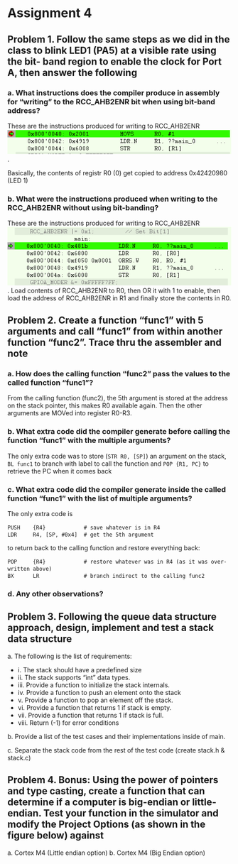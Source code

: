 # Assignment 4

## Problem 1. Follow the same steps as we did in the class to blink LED1 (PA5) at a visible rate using the bit- band region to enable the clock for Port A, then answer the following

### a. What instructions does the compiler produce in assembly for “writing” to the RCC_AHB2ENR bit when using bit-band address?

These are the instructions produced for writing to RCC_AHB2ENR ![instructions](led_a_bit_banding.png).

Basically, the contents of registr R0 (0) get copied to address 0x42420980 (LED 1)

### b. What were the instructions produced when writing to the RCC_AHB2ENR without using bit-banding?

These are the instructions produced for writing to RCC_AHB2ENR ![instructions](led_1_w:o_bit_banding.png).
Load contents of RCC_AHB2ENR to R0, then OR it with 1 to enable, then load the address of RCC_AHB2ENR in R1 and finally store the contents in R0.

## Problem 2. Create a function “func1” with 5 arguments and call “func1” from within another function “func2”. Trace thru the assembler and note

### a. How does the calling function “func2” pass the values to the called function “func1”?

From the calling function (func2), the 5th argument is stored at the address on the stack pointer, this makes R0 available again. 
Then the other arguments are MOVed into register R0-R3.

### b. What extra code did the compiler generate before calling the function “func1” with the multiple arguments?

The only extra code was to store (`STR R0, [SP]`) an argument on the stack,
`BL func1` to branch with label to call the function and `POP {R1, PC}` to
retrieve the PC when it comes back

### c. What extra code did the compiler generate inside the called function “func1” with the list of multiple arguments?

The only extra code is

```ASM
PUSH    {R4}            # save whatever is in R4
LDR     R4, [SP, #0x4]  # get the 5th argument
```

to return back to the calling function and restore everything back:

```ASM
POP     {R4}            # restore whatever was in R4 (as it was over-written above)
BX      LR              # branch indirect to the calling func2
```

### d. Any other observations?

## Problem 3. Following the queue data structure approach, design, implement and test a stack data structure

a. The following is the list of requirements:

- i. The stack should have a predefined size
- ii. The stack supports “int” data types.
- iii. Provide a function to initialize the stack internals.
- iv. Provide a function to push an element onto the stack
- v. Provide a function to pop an element off the stack.
- vi. Provide a function that returns 1 if stack is empty.
- vii. Provide a function that returns 1 if stack is full.
- viii. Return (-1) for error conditions

b. Provide a list of the test cases and their implementations inside of main.  

c. Separate the stack code from the rest of the test code (create stack.h & stack.c)

## Problem 4. Bonus: Using the power of pointers and type casting, create a function that can determine if a computer is big-endian or little-endian. Test your function in the simulator and modify the Project Options (as shown in the figure below) against

a. Cortex M4 (Little endian option)
b. Cortex M4 (Big Endian option)
